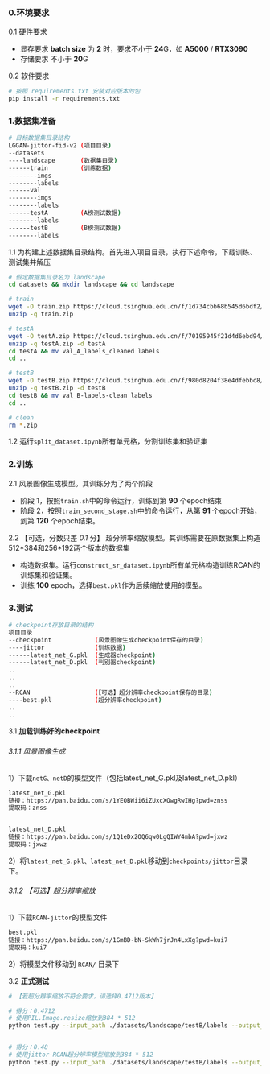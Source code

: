 ### 0.环境要求
0.1 硬件要求
- 显存要求
**batch size** 为 **2** 时，要求不小于 **24**G，如 **A5000** / **RTX3090**
- 存储要求
不小于 **20**G

0.2 软件要求
```bash
# 按照 requirements.txt 安装对应版本的包
pip install -r requirements.txt
```

### 1.数据集准备
```bash
# 目标数据集目录结构
LGGAN-jittor-fid-v2 (项目目录)
--datasets
----landscape       (数据集目录)
------train         (训练数据)
--------imgs
--------labels
------val
--------imgs
--------labels
------testA         (A榜测试数据)
--------labels
------testB         (B榜测试数据)
--------labels
```
1.1 为构建上述数据集目录结构。首先进入项目目录，执行下述命令，下载训练、测试集并解压
```bash
# 假定数据集目录名为 landscape
cd datasets && mkdir landscape && cd landscape

# train
wget -O train.zip https://cloud.tsinghua.edu.cn/f/1d734cbb68b545d6bdf2/?dl=1
unzip -q train.zip

# testA
wget -O testA.zip https://cloud.tsinghua.edu.cn/f/70195945f21d4d6ebd94/?dl=1
unzip -q testA.zip -d testA
cd testA && mv val_A_labels_cleaned labels
cd ..

# testB
wget -O testB.zip https://cloud.tsinghua.edu.cn/f/980d8204f38e4dfebbc8/?dl=1
unzip -q testB.zip -d testB
cd testB && mv val_B-labels-clean labels
cd ..

# clean
rm *.zip
```

1.2 运行`split_dataset.ipynb`所有单元格，分割训练集和验证集


### 2.训练
2.1 风景图像生成模型。其训练分为了两个阶段
- 阶段 1，按照`train.sh`中的命令运行，训练到第 **90** 个epoch结束
- 阶段 2，按照`train_second_stage.sh`中的命令运行，从第 **91** 个epoch开始，到第 **120** 个epoch结束。

2.2 【可选，分数只差 *0.1* 分】 超分辨率缩放模型。其训练需要在原数据集上构造512\*384和256\*192两个版本的数据集
- 构造数据集。运行`construct_sr_dataset.ipynb`所有单元格构造训练RCAN的训练集和验证集。
- 训练 **100** epoch，选择`best.pkl`作为后续缩放使用的模型。


### 3.测试
```bash
# checkpoint存放目录的结构
项目目录
--checkpoint            (风景图像生成checkpoint保存的目录)
----jittor              (训练数据)
------latest_net_G.pkl  (生成器checkpoint)
------latest_net_D.pkl  (判别器checkpoint)
..
..
..
--RCAN                  (【可选】超分辨率checkpoint保存的目录)
----best.pkl            (超分辨率checkpoint)
..
..
```

3.1 **加载训练好的checkpoint**
###### 3.1.1 风景图像生成
1）下载`netG、netD`的模型文件（包括latest_net_G.pkl及latest_net_D.pkl）
```bash
latest_net_G.pkl
链接：https://pan.baidu.com/s/1YEOBWii6iZUxcXOwgRwIHg?pwd=znss 
提取码：znss


latest_net_D.pkl
链接：https://pan.baidu.com/s/1Q1eDx2OQ6qw0LgQIWY4mbA?pwd=jxwz 
提取码：jxwz
```
2）将`latest_net_G.pkl、latest_net_D.pkl`移动到`checkpoints/jittor`目录下。

###### 3.1.2 【可选】超分辨率缩放
1）下载`RCAN-jittor`的模型文件
```bash
best.pkl
链接：https://pan.baidu.com/s/1GmBD-bN-SkWh7jrJn4LxXg?pwd=kui7 
提取码：kui7
```
2）将模型文件移动到 `RCAN/` 目录下


3.2 **正式测试**
```bash
# 【若超分辨率缩放不符合要求，请选择0.4712版本】

# 得分：0.4712
# 使用PIL.Image.resize缩放到384 * 512
python test.py --input_path ./datasets/landscape/testB/labels --output_path ./results


# 得分：0.48
# 使用jittor-RCAN超分辨率模型缩放到384 * 512
python test.py --input_path ./datasets/landscape/testB/labels --output_path ./results --use_sr
```